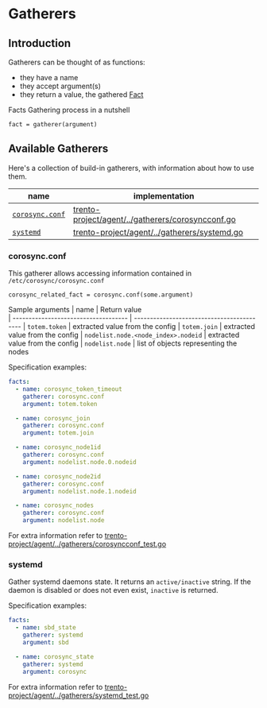 # Gatherers

## Introduction

Gatherers can be thought of as functions:

- they have a name
- they accept argument(s)
- they return a value, the gathered [Fact](./specification.md#facts)

Facts Gathering process in a nutshell

```
fact = gatherer(argument)
```

## Available Gatherers

Here's a collection of build-in gatherers, with information about how to use them.

| name                             | implementation                                                                                                                                        |
| -------------------------------- | ----------------------------------------------------------------------------------------------------------------------------------------------------- |
| [`corosync.conf`](#corosyncconf) | [trento-project/agent/../gatherers/corosyncconf.go](https://github.com/trento-project/agent/blob/main/internal/factsengine/gatherers/corosyncconf.go) |
| [`systemd`](#systemd) | [trento-project/agent/../gatherers/systemd.go](https://github.com/trento-project/agent/blob/main/internal/factsengine/gatherers/systemd.go) |

### corosync.conf

This gatherer allows accessing information contained in `/etc/corosync/corosync.conf`

```
corosync_related_fact = corosync.conf(some.argument)
```

Sample arguments
| name | Return value  
| ------------------------------------ | ------------------------------------------
| `totem.token` | extracted value from the config
| `totem.join` | extracted value from the config
| `nodelist.node.<node_index>.nodeid` | extracted value from the config
| `nodelist.node` | list of objects representing the nodes

Specification examples:

```yaml
facts:
  - name: corosync_token_timeout
    gatherer: corosync.conf
    argument: totem.token

  - name: corosync_join
    gatherer: corosync.conf
    argument: totem.join

  - name: corosync_node1id
    gatherer: corosync.conf
    argument: nodelist.node.0.nodeid

  - name: corosync_node2id
    gatherer: corosync.conf
    argument: nodelist.node.1.nodeid

  - name: corosync_nodes
    gatherer: corosync.conf
    argument: nodelist.node
```

For extra information refer to [trento-project/agent/../gatherers/corosyncconf_test.go](https://github.com/trento-project/agent/blob/main/internal/factsengine/gatherers/corosyncconf_test.go)

### systemd

Gather systemd daemons state. It returns an `active/inactive` string. If the daemon is disabled or does not even exist, `inactive` is returned.

Specification examples:

```yaml
facts:
  - name: sbd_state
    gatherer: systemd
    argument: sbd

  - name: corosync_state
    gatherer: systemd
    argument: corosync
```

For extra information refer to [trento-project/agent/../gatherers/systemd_test.go](https://github.com/trento-project/agent/blob/main/internal/factsengine/gatherers/systemd_test.go)
